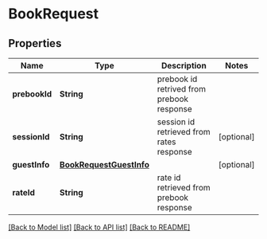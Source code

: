# BookRequest

## Properties
Name | Type | Description | Notes
------------ | ------------- | ------------- | -------------
**prebookId** | **String** | prebook id retrived from prebook response | 
**sessionId** | **String** | session id retrieved from rates response | [optional] 
**guestInfo** | [**BookRequestGuestInfo**](BookRequestGuestInfo.md) |  | [optional] 
**rateId** | **String** | rate id retrieved from prebook response | 

[[Back to Model list]](../README.md#documentation-for-models) [[Back to API list]](../README.md#documentation-for-api-endpoints) [[Back to README]](../README.md)


